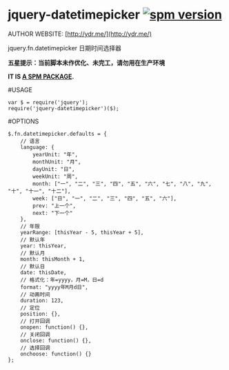 # jquery-datetimepicker [![spm version](http://spmjs.io/badge/jquery-datetimepicker)](http://spmjs.io/package/jquery-datetimepicker)

AUTHOR WEBSITE: [http://ydr.me/](http://ydr.me/)

jquery.fn.datetimepicker 日期时间选择器

**五星提示：当前脚本未作优化、未完工，请勿用在生产环境**

__IT IS [A SPM PACKAGE](http://spmjs.io/package/jquery-datetimepicker).__




#USAGE
```
var $ = require('jquery');
require('jquery-datetimepicker')($);
```



#OPTIONS
```
$.fn.datetimepicker.defaults = {
    // 语言
    language: {
        yearUnit: "年",
        monthUnit: "月",
        dayUnit: "日",
        weekUnit: "周",
        month: ["一", "二", "三", "四", "五", "六", "七", "八", "九", "十", "十一", "十二"],
        week: ["日", "一", "二", "三", "四", "五", "六"],
        prev: "上一个",
        next: "下一个"
    },
    // 年限
    yearRange: [thisYear - 5, thisYear + 5],
    // 默认年
    year: thisYear,
    // 默认月
    month: thisMonth + 1,
    // 默认日
    date: thisDate,
    // 格式化：年=yyyy，月=M，日=d
    format: "yyyy年M月d日",
    // 动画时间
    duration: 123,
    // 定位
    position: {},
    // 打开回调
    onopen: function() {},
    // 关闭回调
    onclose: function() {},
    // 选择回调
    onchoose: function() {}
};
```
